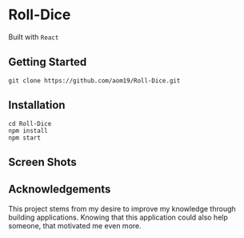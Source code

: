 # Roll-Dice
Built with `React `


## Getting Started
``` git clone https://github.com/aom19/Roll-Dice.git ```


## Installation
```
cd Roll-Dice
npm install 
npm start

```

## Screen Shots




## Acknowledgements
This project stems from my desire to improve my knowledge through building applications.
Knowing that this application could also help someone, that motivated me even more.

